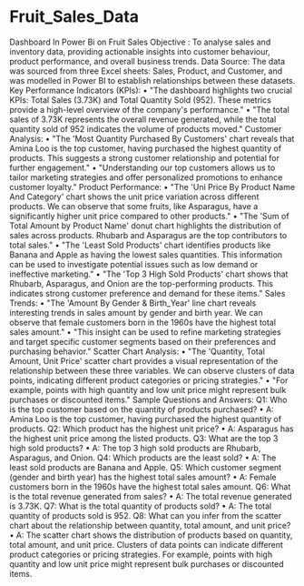 # Fruit_Sales_Data
Dashboard In Power Bi on Fruit Sales
Objective : To analyse sales and inventory data, providing actionable insights into customer behaviour, product performance, and overall business trends.
Data Source: The data was sourced from three Excel sheets: Sales, Product, and Customer, and was modelled in Power BI to establish relationships between these datasets.
Key Performance Indicators (KPIs):
•	"The dashboard highlights two crucial KPIs: Total Sales (3.73K) and Total Quantity Sold (952). These metrics provide a high-level overview of the company's performance."
•	"The total sales of 3.73K represents the overall revenue generated, while the total quantity sold of 952 indicates the volume of products moved."
Customer Analysis:
•	"The 'Most Quantity Purchased By Customers' chart reveals that Amina Loo is the top customer, having purchased the highest quantity of products. This suggests a strong customer relationship and potential for further engagement."
•	"Understanding our top customers allows us to tailor marketing strategies and offer personalized promotions to enhance customer loyalty."
Product Performance:
•	"The 'Uni Price By Product Name And Category' chart shows the unit price variation across different products. We can observe that some fruits, like Asparagus, have a significantly higher unit price compared to other products."
•	"The 'Sum of Total Amount by Product Name' donut chart highlights the distribution of sales across products. Rhubarb and Asparagus are the top contributors to total sales."
•	"The 'Least Sold Products' chart identifies products like Banana and Apple as having the lowest sales quantities. This information can be used to investigate potential issues such as low demand or ineffective marketing."
•	"The 'Top 3 High Sold Products' chart shows that Rhubarb, Asparagus, and Onion are the top-performing products. This indicates strong customer preference and demand for these items."
Sales Trends:
•	"The 'Amount By Gender & Birth_Year' line chart reveals interesting trends in sales amount by gender and birth year. We can observe that female customers born in the 1960s have the highest total sales amount."
•	"This insight can be used to refine marketing strategies and target specific customer segments based on their preferences and purchasing behavior."
Scatter Chart Analysis:
•	"The 'Quantity, Total Amount, Unit Price' scatter chart provides a visual representation of the relationship between these three variables. We can observe clusters of data points, indicating different product categories or pricing strategies."
•	"For example, points with high quantity and low unit price might represent bulk purchases or discounted items."
Sample Questions and Answers:
Q1: Who is the top customer based on the quantity of products purchased?
•	A: Amina Loo is the top customer, having purchased the highest quantity of products.
Q2: Which product has the highest unit price?
•	A: Asparagus has the highest unit price among the listed products.
Q3: What are the top 3 high sold products?
•	A: The top 3 high sold products are Rhubarb, Asparagus, and Onion.
Q4: Which products are the least sold?
•	A: The least sold products are Banana and Apple.
Q5: Which customer segment (gender and birth year) has the highest total sales amount?
•	A: Female customers born in the 1960s have the highest total sales amount.
Q6: What is the total revenue generated from sales?
•	A: The total revenue generated is 3.73K.
Q7: What is the total quantity of products sold?
•	A: The total quantity of products sold is 952.
Q8: What can you infer from the scatter chart about the relationship between quantity, total amount, and unit price?
•	A: The scatter chart shows the distribution of products based on quantity, total amount, and unit price. Clusters of data points can indicate different product categories or pricing strategies. For example, points with high quantity and low unit price might represent bulk purchases or discounted items.
